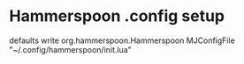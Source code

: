 # Hammerspoon .config setup

defaults write org.hammerspoon.Hammerspoon MJConfigFile "~/.config/hammerspoon/init.lua"
